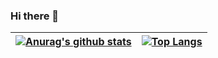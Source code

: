 ### Hi there 👋
<!--
**TTM-KK/TTM-KK** is a ✨ _special_ ✨ repository because its `README.md` (this file) appears on your GitHub profile.

Here are some ideas to get you started:

- 🔭 I’m currently working on ...
- 🌱 I’m currently learning ...
- 👯 I’m looking to collaborate on ...
- 🤔 I’m looking for help with ...
- 💬 Ask me about ...
- 📫 How to reach me: ...
- 😄 Pronouns: ...
- ⚡ Fun fact: ...
-->

[![Anurag's github stats](https://github-readme-stats.vercel.app/api?username=TTM-KK&count_private=true)](https://github.com/anuraghazra/github-readme-stats) |  [![Top Langs](https://github-readme-stats.vercel.app/api/top-langs/?username=TTM-KK&layout=compact)](https://github.com/anuraghazra/github-readme-stats)
------------ | -------------
